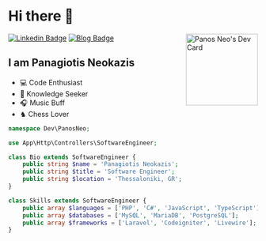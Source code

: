 
<!--
**panosNeo/panosNeo** is a ✨ _special_ ✨ repository because its `README.md` (this file) appears on your GitHub profile.

Here are some ideas to get you started:

- 🔭 I’m currently working on ...
- 🌱 I’m currently learning ...
- 👯 I’m looking to collaborate on ...
- 🤔 I’m looking for help with ...
- 💬 Ask me about ...
- 📫 How to reach me: ...
- 😄 Pronouns: ...
- ⚡ Fun fact: ...
-->
<h1>Hi there 👋</h1>
<div align="left">
   
[![Linkedin Badge](https://img.shields.io/badge/-LinkedIn-0e76a8?style=for-the-badge&logo=Linkedin&logoColor=white)](https://www.linkedin.com/in/panagiotis-neokazis-8212bb154/)
[![Blog Badge](https://img.shields.io/badge/Blog-3b5998?style=for-the-badge&logo=google-chrome&logoColor=white)](#)
<a href="https://app.daily.dev/panosneo"><img src="https://api.daily.dev/devcards/011c85229c4c4f18ac9afd5319c2fd48.png?r=yu8" width="145"  align="right" alt="Panos Neo's Dev Card"/></a>
<h2 tab="-1">I am Panagiotis Neokazis</h2>
<ul>
    <li>💻 Code Enthusiast</li>
    <li>🌱 Knowledge Seeker</li>
    <li>🎧 Music Buff</li>
    <li>♞ Chess Lover</li>
</ul>
</div>



```php
namespace Dev\PanosNeo;

use App\Http\Controllers\SoftwareEngineer;

class Bio extends SoftwareEngineer {
    public string $name = 'Panagiotis Neokazis';
    public string $title = 'Software Engineer';
    public string $location = 'Thessaloniki, GR';
}

class Skills extends SoftwareEngineer {
    public array $languages = ['PHP', 'C#', 'JavaScript', 'TypeScript'];
    public array $databases = ['MySQL', 'MariaDB', 'PostgreSQL'];
    public array $frameworks = ['Laravel', 'Codeigniter', 'Livewire'];
}
```

